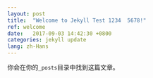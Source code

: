 ```yaml
---
layout: post
title:  "Welcome to Jekyll Test 1234  5678!"
ref: welcome
date:   2017-09-03 14:42:30 +0800
categories: jekyll update
lang: zh-Hans
---
```

你会在你的`_posts`目录中找到这篇文章。